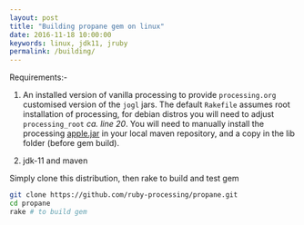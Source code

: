 ```yaml
---
layout: post
title: "Building propane gem on linux"
date: 2016-11-18 10:00:00
keywords: linux, jdk11, jruby
permalink: /building/
---
```

Requirements:-

1. An installed version of vanilla processing to provide `processing.org` customised version of the `jogl` jars. The default `Rakefile` assumes root installation of processing, for debian distros you will need to adjust `processing_root` _ca. line 20_. You will need to manually install the processing [apple.jar][mac] in your local maven repository, and a copy in the lib folder (before gem build).

2. jdk-11 and maven

Simply clone this distribution, then rake to build and test gem
```bash
git clone https://github.com/ruby-processing/propane.git
cd propane
rake # to build gem
```

[mac]:https://github.com/processing/processing/blob/master/core/apple.jar
